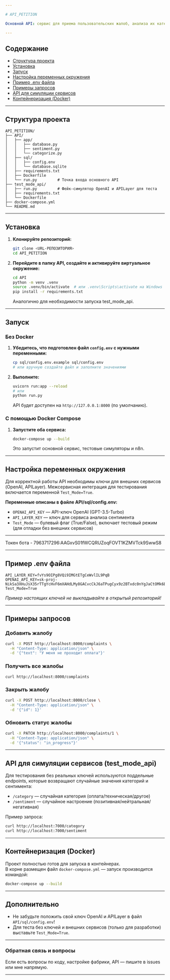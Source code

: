 ```yaml
---

# API_PETITION

Основной API: сервис для приема пользовательских жалоб, анализа их категории и тональности, а также обновления статуса обращений.

---
```


## Содержание

- [Структура проекта](#структура-проекта)
- [Установка](#установка)
- [Запуск](#запуск)
- [Настройка переменных окружения](#настройка-переменных-окружения)
- [Пример .env файла](#пример-env-файла)
- [Примеры запросов](#примеры-запросов)
- [API для симуляции сервисов](#api-для-симуляции-сервисов)
- [Контейнеризация (Docker)](#контейнеризация-docker)
---

## Структура проекта

```
API_PETITION/
├── API/
│   ├── app/
│   │   ├── database.py
│   │   ├── sentiment.py
│   │   └── categorize.py
│   ├── sql/
│   │   ├── config.env
│   │   └── database.sqlite
│   ├── requirements.txt
│   ├── Dockerfile
│   └── run.py         # Точка входа основного API
├── test_mode_api/
│   ├── run.py         # Фейк-симулятор OpenAI и APILayer для теста
│   ├── requirements.txt
│   └── Dockerfile
├── docker-compose.yml
└── README.md
```

---

## Установка

1. **Клонируйте репозиторий:**
   ```bash
   git clone <URL-РЕПОЗИТОРИЯ>
   cd API_PETITION
   ```

2. **Перейдите в папку API, создайте и активируйте виртуальное окружение:**
   ```bash
   cd API
   python -m venv .venv
   source .venv/bin/activate  # или .venv\Scripts\activate на Windows
   pip install -r requirements.txt
   ```
   Аналогично для необходимости запуска test_mode_api.

---

## Запуск

### Без Docker

1. **Убедитесь, что подготовлен файл `config.env` с нужными переменными:**
   ```bash
   cp sql/config.env.example sql/config.env
   # или вручную создайте файл и заполните значениями
   ```

2. **Выполните:**
   ```bash
   uvicorn run:app --reload
   # или
   python run.py
   ```
   
   API будет доступен на `http://127.0.0.1:8000` (по умолчанию).

### С помощью Docker Compose

1. **Запустите оба сервиса:**
   ```bash
   docker-compose up --build
   ```
   Это запустит основной сервис, тестовые симуляторы и n8n.

---

## Настройка переменных окружения

Для корректной работы API необходимы ключи для внешних сервисов (OpenAI, APILayer). Межсервисная интеграция для тестирования включается переменной `Test_Mode=True`.

**Переменные описаны в файле API/sql/config.env:**
- `OPENAI_API_KEY` — API-ключ OpenAI (GPT-3.5-Turbo)
- `API_LAYER_KEY` — ключ для сервиса анализа сентимента
- `Test_Mode` — булевый флаг (True/False), включает тестовый режим (для отладки без внешних сервисов)

---

Токен бота - 7963717296:AAGxvS01fWCQRUZoqFOVT1KZMVTck9SwwS8

---

## Пример .env файла

```env
API_LAYER_KEY=fvYs9OIPg8VQi9IMGtETgCeWvlIL9PqB
OPENAI_API_KEY=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
Test_Mode=True
```

*Пример настоящих ключей не выкладывайте в открытый репозиторий!*

---

## Примеры запросов

### Добавить жалобу

```bash
curl -X POST http://localhost:8000/complaints \
  -H "Content-Type: application/json" \
  -d '{"text": "У меня не проходит оплата"}'
```

### Получить все жалобы

```bash
curl http://localhost:8000/complaints
```

### Закрыть жалобу

```bash
curl -X POST http://localhost:8000/close \
  -H "Content-Type: application/json" \
  -d '{"id": 1}'
```

### Обновить статус жалобы

```bash
curl -X PATCH http://localhost:8000/complaints/1 \
  -H "Content-Type: application/json" \
  -d '{"status": "in_progress"}'
```

---

## API для симуляции сервисов (test_mode_api)

Для тестирования без реальных ключей используются поддельные endpoints, которые возвращают случайные значения категорий и сентимента:

- `/category` — случайная категория (оплата/техническая/другое)
- `/sentiment` — случайное настроение (позитивная/нейтральная/негативная)

Пример запроса:

```bash
curl http://localhost:7000/category
curl http://localhost:7000/sentiment
```

---

## Контейнеризация (Docker)

Проект полностью готов для запуска в контейнерах.  
В корне размещен файл `docker-compose.yml` — запуск производится командой:

```bash
docker-compose up --build
```

---

## Дополнительно

- Не забудьте положить свой ключ OpenAI и APILayer в файл `API/sql/config.env`!
- Для теста без ключей и внешних сервисов (только для разработки) выставьте `Test_Mode=True`.

---

### Обратная связь и вопросы

Если есть вопросы по коду, настройке фабрики, API — пишите в issues или мне напрямую.

---

